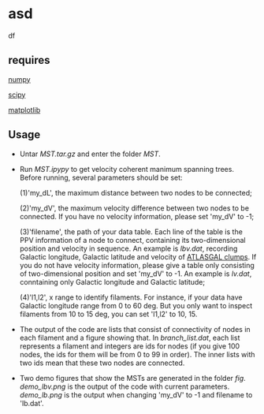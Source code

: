 # asd
df
## requires
[numpy](https://numpy.org/)

[scipy](https://www.scipy.org/)

[matplotlib](https://matplotlib.org/)

## Usage
* Untar *MST.tar.gz* and enter the folder *MST*.
* Run *MST.ipypy* to get velocity coherent manimum spanning trees. Before running, several parameters should be set:

    (1)'my_dL', the maximum distance between two nodes to be connected;

   (2)'my_dV', the maximum velocity difference between two nodes to be connected. If you have no velocity information, please set 'my_dV' to -1;

   (3)'filename', the path of your data table. Each line of the table is the PPV information of a node to connect, containing its two-dimensional position and velocity in sequence. An example is *lbv.dat*, recording Galactic longitude, Galactic latitude and velocity of [ATLASGAL clumps](https://academic.oup.com/mnras/article-abstract/473/1/1059/4107114). If you do not have velocity information, please give a table only consisting of two-dimensional position and set 'my_dV' to -1. An example is *lv.dat*, conntaining only Galactic longitude and Galactic latitude;
 
   (4)'l1,l2', x range to identify filaments. For instance, if your data have Galactic longitude range from 0 to 60 deg. But you only want to inspect filaments from 10 to 15 deg, you can set 'l1,l2' to 10, 15.
* The output of the code are lists that consist of connectivity of nodes in each filament and a figure showing that. In *branch_list.dat*, each list represents a filament and integers are ids for nodes (if you give 100 nodes, the ids for them will be from 0 to 99 in order). The inner lists with two ids mean that these two nodes are connected.
* Two demo figures that show the MSTs are generated in the folder *fig*. *demo_lbv.png* is the output of the code with current parameters. *demo_lb.png* is the output when changing 'my_dV' to -1 and filename to 'lb.dat'.

